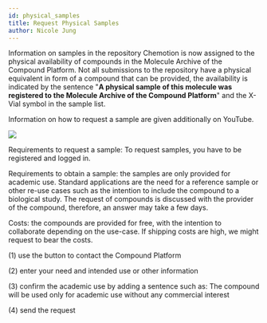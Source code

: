```yaml
---
id: physical_samples
title: Request Physical Samples
author: Nicole Jung
---
```


Information on samples in the repository Chemotion is now assigned to the physical availability of compounds in the Molecule Archive of the Compound Platform. Not all submissions to the repository have a physical equivalent in form of a compound that can be provided, the availability is indicated by the sentence "**A physical sample of this molecule was registered to the Molecule Archive of the Compound Platform**" and the X-Vial symbol in the sample list.

Information on how to request a sample are given additionally on YouTube.

![](/img/docs/how-to-request-samples/cf3ede44-b09a-400a-b0d4-b067735e4262_image_20200723-2865-kgd7we.png)

<!--truncate-->

Requirements to request a sample: To request samples, you have to be registered and logged in.

Requirements to obtain a sample: the samples are only provided for academic use. Standard applications are the need for a reference sample or other re-use cases such as the intention to include the compound to a biological study. The request of compounds is discussed with the provider of the compound, therefore, an answer may take a few days.

Costs: the compounds are provided for free, with the intention to collaborate depending on the use-case. If shipping costs are high, we might request to bear the costs.

(1) use the button to contact the Compound Platform

(2) enter your need and intended use or other information

(3) confirm the academic use by adding a sentence such as: The compound will be used only for academic use without any commercial interest

(4) send the request
